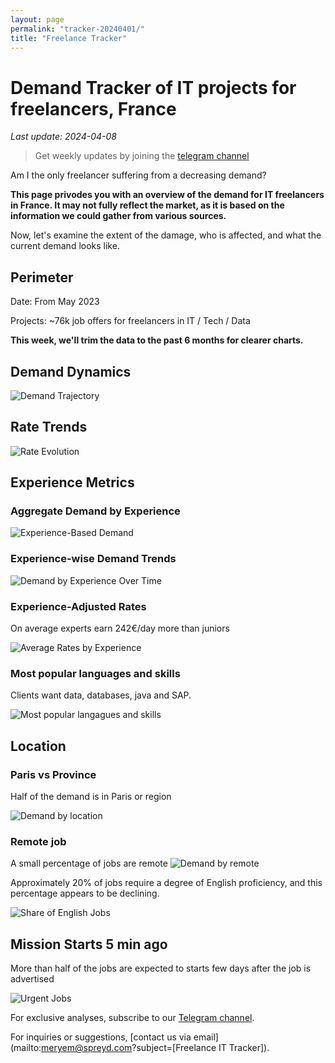 ```yaml
---
layout: page
permalink: "tracker-20240401/"
title: "Freelance Tracker"
---
```

# Demand Tracker of IT projects for freelancers, France

*Last update: 2024-04-08*

> Get weekly updates by joining the [telegram channel](https://t.me/+3y9PJaF335UxYTg0)

Am I the only freelancer suffering from a decreasing demand?

**This page privodes you with an overview of the demand for IT freelancers in France. It may not fully reflect the market, as it is based on the information we could gather from various sources.**

Now, let's examine the extent of the damage, who is affected, and what the current demand looks like.

## Perimeter

Date: From May 2023

Projects: ~76k job offers for freelancers in IT / Tech / Data

**This week, we'll trim the data to the past 6 months for clearer charts.**

## Demand Dynamics

![Demand Trajectory](figs/20240401_missions_by_week.png)

## Rate Trends

![Rate Evolution](figs/20240401_missions_by_week_rate.png)

## Experience Metrics

### Aggregate Demand by Experience

![Experience-Based Demand](figs/20240401_exp_lvl.png)

### Experience-wise Demand Trends

![Demand by Experience Over Time](figs/20240401_missions_by_week_exp.png)

### Experience-Adjusted Rates

On average experts earn 242€/day more than juniors

![Average Rates by Experience](figs/20240401_exp_lvl_rate.png)

### Most popular languages and skills

Clients want data, databases, java and SAP.

![Most popular langagues and skills](figs/20240401_missions_by_skill.png)

## Location

### Paris vs Province

Half of the demand is in Paris or region

![Demand by location](figs/20240401_missions_by_location.png)

### Remote job

A small percentage of jobs are remote
![Demand by remote](figs/20240401_missions_by_remote.png)

Approximately 20% of jobs require a degree of English proficiency, and this percentage appears to be declining.

![Share of English Jobs](figs/20240401_missions_anglais.png)

## Mission Starts 5 min ago

More than half of the jobs are expected to starts few days after the job is advertised

![Urgent Jobs](figs/20240401_missions_by_urgent.png)

For exclusive analyses, subscribe to our [Telegram channel](https://t.me/+3y9PJaF335UxYTg0).

For inquiries or suggestions, [contact us via email](mailto:meryem@spreyd.com?subject=[Freelance IT Tracker]).
